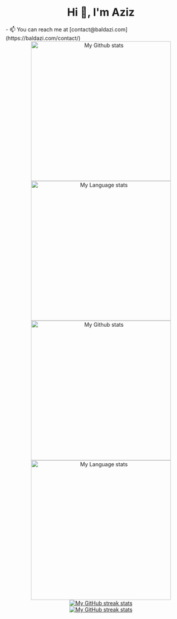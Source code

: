 <h1 align="center">Hi 👋, I'm Aziz</h1>
- 📫 You can reach me at [contact@baldazi.com](https://baldazi.com/contact/)

<!-- GRS (Light Mode) #from @qwerty541  -->
<div align="center"> 
  <a href="https://github.com/baldazi#gh-light-mode-only">
    <img
      src="https://github-readme-stats-steel-omega.vercel.app/api?username=baldazi&show_icons=true&include_all_commits=true&hide_border=true&number_format=long&rank_icon=percentile&show=reviews,discussions_started,discussions_answered,prs_merged,prs_merged_percentage#gh-light-mode-only"
      alt="My Github stats"
      height="370"
    />
  </a>
  <a href="https://github.com/baldazi#gh-light-mode-only">
    <img
      src="https://github-readme-stats-steel-omega.vercel.app/api/top-langs/?username=baldazi&layout=pie&hide_border=true&langs_count=10#gh-light-mode-only"
      alt="My Language stats"
      height="370"
    />
  </a>
</div>

<!-- GRS (Dark Mode) -->
<div align="center"> 
  <a href="https://github.com/baldazi#gh-dark-mode-only">
    <img
      src="https://github-readme-stats-steel-omega.vercel.app/api?username=baldazi&show_icons=true&include_all_commits=true&icon_color=2d77dc&title_color=2d77dc&text_color=ffffff&bg_color=0d1117&hide_border=true&number_format=long&rank_icon=percentile&show=reviews,discussions_started,discussions_answered,prs_merged,prs_merged_percentage#gh-dark-mode-only"
      alt="My Github stats"
      height="370"
    />
  </a>
  <a href="https://github.com/baldazi#gh-dark-mode-only">
    <img
      src="https://github-readme-stats-steel-omega.vercel.app/api/top-langs/?username=baldazi&layout=pie&icon_color=2d77dc&title_color=2d77dc&text_color=ffffff&bg_color=0d1117&hide_border=true&langs_count=10#gh-dark-mode-only"
      alt="My Language stats"
      height="370"
    />
  </a>
</div>

<!-- Streal stats (Light mode) -->
<div align="center">
  <a href="https://github.com/baldazi#gh-light-mode-only">
    <img
       src="https://github-readme-streak-stats-phi-opal.vercel.app/?user=baldazi&locale=en&type=svg&hide_border=true&fire=2d77dc&ring=2d77dc&currStreakLabel=000000"
       alt="My GitHub streak stats"
     />
  </a>
</div>


<!-- Streal stats (Dark mode) -->
<div align="center">
  <a href="https://github.com/baldazi#gh-dark-mode-only">
    <img
       src="https://github-readme-streak-stats-phi-opal.vercel.app/?user=baldazi&background=0d1117&currStreakNum=ffffff&sideNums=ffffff&currStreakLabel=ffffff&sideLabels=ffffff&dates=ffffff&fire=2d77dc&ring=2d77dc&locale=en&type=svg&hide_border=true"
       alt="My GitHub streak stats"
     />
  </a>
</div>
